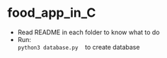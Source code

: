 # food_app_in_C
- Read README in each folder to know what to do
- Run:
    <br>`python3 database.py` &nbsp; &nbsp;to create database
